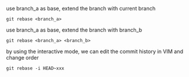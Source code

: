 
use branch_a as base, extend the branch with current branch
```
git rebase <branch_a>
```


use branch_a as base, extend the branch with branch_b
```
git rebase <branch_a> <branch_b>
```


by using the interactive mode, we can edit the commit history in VIM and change order
```
git rebase -i HEAD~xxx
```